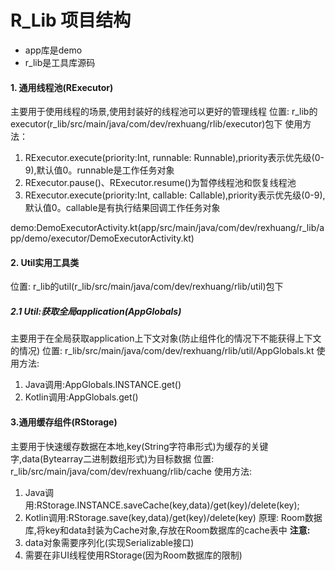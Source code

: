 # R_Lib 项目结构
- app库是demo
- r_lib是工具库源码

#### 1. 通用线程池(RExecutor)
主要用于使用线程的场景,使用封装好的线程池可以更好的管理线程
位置: r_lib的executor(r_lib/src/main/java/com/dev/rexhuang/rlib/executor)包下
使用方法：

1. RExecutor.execute(priority:Int, runnable: Runnable),priority表示优先级(0-9),默认值0。runnable是工作任务对象
2. RExecutor.pause()、RExecutor.resume()为暂停线程池和恢复线程池
3. RExecutor.execute(priority:Int, callable: Callable),priority表示优先级(0-9),默认值0。callable是有执行结果回调工作任务对象

demo:DemoExecutorActivity.kt(app/src/main/java/com/dev/rexhuang/r_lib/app/demo/executor/DemoExecutorActivity.kt)

#### 2. Util实用工具类
位置: r_lib的util(r_lib/src/main/java/com/dev/rexhuang/rlib/util)包下

##### 2.1 Util:获取全局application(AppGlobals)
主要用于在全局获取application上下文对象(防止组件化的情况下不能获得上下文的情况)
位置: r_lib/src/main/java/com/dev/rexhuang/rlib/util/AppGlobals.kt
使用方法:
1. Java调用:AppGlobals.INSTANCE.get()
2. Kotlin调用:AppGlobals.get()

#### 3.通用缓存组件(RStorage)
主要用于快速缓存数据在本地,key(String字符串形式)为缓存的关键字,data(Bytearray二进制数组形式)为目标数据
位置: r_lib/src/main/java/com/dev/rexhuang/rlib/cache
使用方法:
1. Java调用:RStorage.INSTANCE.saveCache(key,data)/get(key)/delete(key);
2. Kotlin调用:RStorage.save(key,data)/get(key)/delete(key)
原理: Room数据库,将key和data封装为Cache对象,存放在Room数据库的cache表中
**注意:**
1. data对象需要序列化(实现Serializable接口)
2. 需要在非UI线程使用RStorage(因为Room数据库的限制)